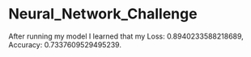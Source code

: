 # Neural_Network_Challenge

After running my model I learned that my Loss: 0.8940233588218689, Accuracy: 0.7337609529495239. 
